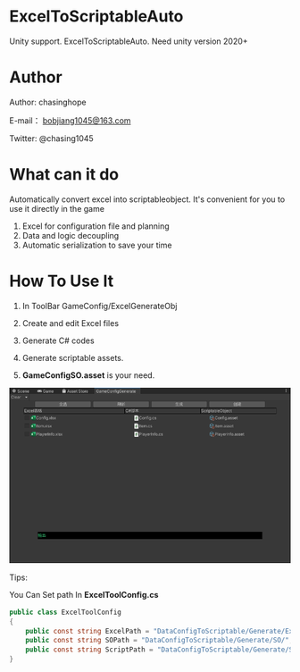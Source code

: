 # ExcelToScriptableAuto
Unity support. ExcelToScriptableAuto. Need unity version 2020+

# Author

Author: chasinghope

E-mail： bobjiang1045@163.com

Twitter: @chasing1045

# What can it do

Automatically convert excel into scriptableobject. It's convenient for you to use it directly in the game
1. Excel for configuration file and planning
2. Data and logic decoupling
3. Automatic serialization to save your time

# How To Use It

1. In ToolBar   GameConfig/ExcelGenerateObj

2. Create and edit Excel files
3. Generate C# codes
4. Generate scriptable assets.
5. **GameConfigSO.asset**  is your need.

![Snipaste_2021-09-21_17-43-06](READMERes/Snipaste_2021-09-21_17-43-06.png)

Tips:

You Can Set path In **ExcelToolConfig.cs**

```c#
public class ExcelToolConfig
{
    public const string ExcelPath = "DataConfigToScriptable/Generate/Excel/";
    public const string SOPath = "DataConfigToScriptable/Generate/SO/";
    public const string ScriptPath = "DataConfigToScriptable/Generate/Script/";
}
```

